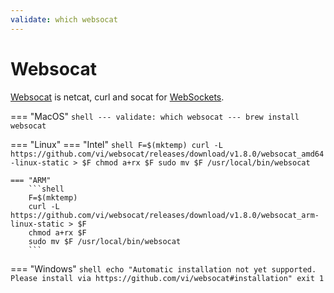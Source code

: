 ```yaml
---
validate: which websocat
---
```


# Websocat

[Websocat](https://github.com/vi/websocat) is netcat, curl and socat
for [WebSockets](https://en.wikipedia.org/wiki/WebSocket).

=== "MacOS"
    ```shell
    ---
    validate: which websocat
    ---
    brew install websocat
    ```
    
=== "Linux"
    === "Intel"
        ```shell
        F=$(mktemp)
        curl -L https://github.com/vi/websocat/releases/download/v1.8.0/websocat_amd64-linux-static > $F
        chmod a+rx $F
        sudo mv $F /usr/local/bin/websocat
        ```
   
    === "ARM"
        ```shell
        F=$(mktemp)
        curl -L https://github.com/vi/websocat/releases/download/v1.8.0/websocat_arm-linux-static > $F
        chmod a+rx $F
        sudo mv $F /usr/local/bin/websocat
        ```

=== "Windows"
    ```shell
    echo "Automatic installation not yet supported. Please install via https://github.com/vi/websocat#installation"
    exit 1
    ```
